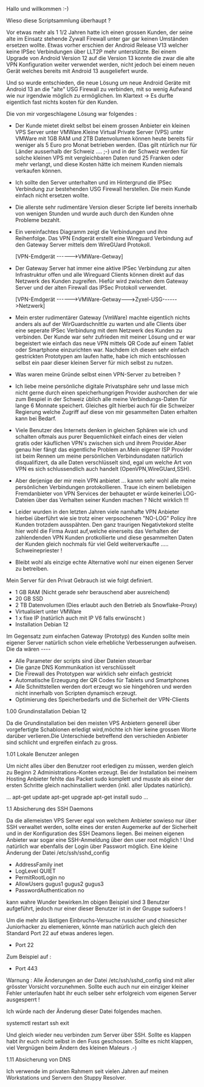 Hallo und willkommen :-)

Wieso diese Scriptsammlung überhaupt ? 

Vor etwas mehr als 1 1/2 Jahren hatte ich einen grossen Kunden, der seine alte
im Einsatz stehende Zywall Firewall unter gar gar keinen Umständen ersetzen
wollte. Etwas vorher erschien der Android Release V13 welcher keine IPSec
Verbindungen über LLT2P mehr unterstützte.
Bei einem Upgrade von Android Version 12 auf die Version 13 konnte die zwar die
alte VPN Konfiguration weiter verwendet werden, nicht jedoch bei einem neuen
Gerät welches bereits mit Android 13 ausgeliefert wurde.
 
Und so wurde entschieden, die neue Lösung um neue Android Geräte mit Android 13
an die "alte" USG Firewall zu verbinden, mit so wenig Aufwand wie nur irgendwie
möglich zu ermöglichen. Im Klartext -> 
Es durfte eigentlich fast nichts kosten für den Kunden. 

Die von mir vorgeschlagene Lösung war folgendes : 

- Der Kunde mietet direkt selbst bei einem grossen Anbieter ein kleinen VPS
  Server unter VMWare.Kleine Virtual Private Server (VPS) unter VMWare mit
  1GB RAM und 2TB Datenvolumen können heute bereits für weniger als 5 Euro
  pro Monat betrieben werden. (Das gilt ntürlich nur für Länder ausserhalb 
  der Schweiz .... ;-) und in der Schweiz werden für solche kleinen VPS mit 
  vergleichbaren Daten rund 25 Franken oder mehr verlangt, und diese Kosten
  hätte ich meinem Kunden niemals verkaufen können. 

- Ich sollte den Server unterhalten und im Hintergrund die IPSec Verbindung 
  zur bestehenden USG Firewall herstellen. Die mein Kunde einfach nicht 
  ersetzen wollte.

- Die allerste sehr rudimentäre Version dieser Scripte lief bereits innerhalb
  von wenigen Stunden und wurde auch durch den Kunden ohne Probleme bezahlt.

- Ein vereinfachtes Diagramm zeigt die Verbindungen und ihre Reihenfolge.
  Das VPN Endgerät erstellt eine Wireguard Verbindung auf den Gateway Server
  mittels dem WireGUard Protokoll.

  [VPN-Emdgerät ------>VMWare-Getway] 

- Der Gateway Server hat immer eine aktive IPSec Verbindung zur alten
  Infrastruktur offen und alle Wireguard Clients können direkt auf
  das Netzwerk des Kunden zugreifen. Hiefür wird zwischen dem
  Gateway Server und der alten Firewall das IPSec Protokoll verwendet.


  [VPN-Emdgerät ------>VMWare-Getway--->Zyxel-USG------>Netzwerk]

- Mein erster rudimentärer Gateway (VmWare) machte eigentlich nichts 
  anders als auf der WirGuardschnittle zu warten und alle Clients über
  eine seperate IPSec Verbindung mit dem Netzwerk des Kunden zu
  verbinden. Der Kunde war sehr zufrieden mit meiner Lösung und er
  war begeistert wie einfach das neue VPN mittels QR Code auf einem
  Tablet oder Smartphone einzurichten war.
  Nachdem ich diesen sehr einfach gestrickten Prototypen am laufen
  hatte, habe ich mich entschlossen selbst ein paar dieser 
  kleinen Server für mich selbst zu nutzen. 

- Was waren meine Gründe selbst einen VPN-Server zu betreiben ? 

- Ich liebe meine persönliche digitale Privatsphäre sehr und lasse
  mich nicht gerne durch einen speicherhungrigen Provider aushorchen
  der wie zum Bespiel in der Schweiz üblich alle meine Verbindungs-Daten 
  für lange 6 Monnate speichert. Gleiches gilt hierbei auch für die 
  Schweizer Regierung welche Zugriff auf diese von mir gesammelten
  Daten erhalten kann bei Bedarf.

- Viele Benutzer des Internets denken in gleichen Sphären wie ich und
  schalten oftmals aus purer Bequemlichkeit einfach eines der vielen gratis
  oder käuflichen VPN's zwischen sich und ihrem Provider.Aber genau hier
  fängt das eigentliche Problem an.Mein eigener ISP Provider ist beim Rennen
  um meine persönlichen Verbindunsdaten natürlich disqualifizert, da alle Daten 
  verschlüsselt sind, egal um welche Art von VPN es sich schlussendlich
  auch handelt (OpenVPN,WireGUard,SSH).
 
- Aber derjenige der mir mein VPN anbietet ... kannn sehr wohl alle meine
  persönlichen Verbindungen protokollieren. Traue ich einem beliebigen
  Fremdanbieter von VPN Services der behauptet er würde keinerlei
  LOG-Dateien über das Verhalten seiner Kunden machen ? Nicht wirklich !!!

- Leider wurden in den letzten Jahren viele namhafte VPN Anbieter hierbei
  überführt wie sie trotz einer verpsochenen "NO-LOG" Policy ihre Kunden 
  trotzdem ausspähten. Den ganz traurigen Negativtekord stellte hier wohl 
  die Firma Avast auf,welche einerseits das Verhalten der zahlendenden
  VPN Kunden protkollierte und diese gesammelten Daten der Kunden gleich 
  nochmals für viel Geld weiterverkaufte ..... Schweinepriester !
 
- Bleibt wohl als einzige echte Alternative wohl nur einen eigenen Server
  zu betreiben.

Mein Server für den Privat Gebrauch ist wie folgt definiert.

- 1 GB RAM (Nicht gerade sehr berauschend aber ausreichend)
- 20 GB SSD
- 2 TB Datenvolumen (Dies erlaubt auch den Betrieb als Snowflake-Proxy)
- Virtualisiert unter VMWare
- 1 x fixe IP (natürlich auch mit IP V6 falls erwünscht ) 
- Installation Debian 12 

Im Gegensatz zum einfachen Gateway (Prototyp) des Kunden sollte 
mein eigener Server natürlich schon viele erhebliche Verbesserungen 
aufweisen. Die da wären ----

- Alle Parameter der scripts sind über Dateien steuerbar
- Die ganze DNS Kommunikation ist verschlüsselt 
- Die Firewall des Prototypen war wirklich sehr einfach gestrickt
- Automatische Erzeugung der QR Codes für Tablets und Smartphones
- Alle Schnittstellen werden dort erzeugt wo sie hingehören und werden
  nicht innerhalb von Scripten dynamisch erzeugt.
- Optimierung des Speicherbedarfs und die Sicherheit der VPN-Clients

1.00 Grundinstallation Debian 12 

Da die Grundinstallation bei den meisten VPS Anbietern generell über
vorgefertigte Schablonen erledigt wird,möchte ich hier keine grossen
Worte darüber verlieren.Die Unterschiede betreffend den verschieden
Anbieter sind schlicht und ergreifen einfach zu gross.

1.01 Lokale Benutzer anlegen

Um nicht alles über den Benutzer root erledigen zu müssen, werden 
gleich zu Beginn 2 Administrations-Konten erzeugt. Bei der 
Installation bei meinem Hosting Anbieter fehlte das Packet 
sudo komplett und musste als einer der ersten Schritte gleich 
nachinstalliert werden (inkl. aller Updates natürlich). 

...
apt-get update 
apt-get upgrade
apt-get install sudo
...


1.1 Absicherung des SSH Daemons 

Da die allemeisten VPS Server egal von welchem Anbieter sowieso nur über 
SSH verwaltet werden, sollte eines der ersten Augemerke auf der Sicherheit
und in der Konfiguration des SSH Deamons liegen.
Bei meinen eigenen Anbieter war sogar eine SSH-Anmeldung über den user root möglich !
Und natürlich war ebenfalls der Login über Passwort möglich. 
Eine kleine Änderung der Datei /etc/ssh/sshd_config

- AddressFamily inet
- LogLevel QUIET
- PermitRootLogin no
- AllowUsers gugus1 gugus2 gugus3 
- PasswordAuthentication no

kann wahre Wunder bewirken.Im obigen Beispiel sind 3 Benutzer aufgeführt, jedoch 
nur einer dieser Benutzer ist in der Gruppe sudoers !

Um die mehr als lästigen Einbruchs-Versuche russicher und chinesicher Juniorhacker 
zu elemenieren, könnte man natürlich auch gleich den Standard Port 22 auf etwas
anderes legen.

- Port 22

Zum Beispiel auf :

- Port 443

Warnung : 
Alle Änderungen an der Datei /etc/ssh/sshd_config sind mit aller grösster Vorsicht
vorzunehmen. Sollte euch auch nur ein einziger kleiner Fehler unterlaufen habt ihr 
euch selber sehr erfolgreich vom eigenen Server ausgesperrt !

Ich würde nach der Änderung dieser Datei folgendes machen.

systemctl restart ssh
exit 

Und gleich wieder neu verbinden zum Server über SSH.
Sollte es klappen habt ihr euch nicht selbst in den 
Fuss geschossen. Sollte es nicht klappen, viel 
Vergnügen beim Ändern des kleinen Maleurs .-)


1.11 Absicherung von DNS

Ich verwende im privaten Rahmem seit vielen Jahren
auf meinen Workstations und Servern den Stuppy Resolver.












 



 







 




 





   



  

 









 
 



